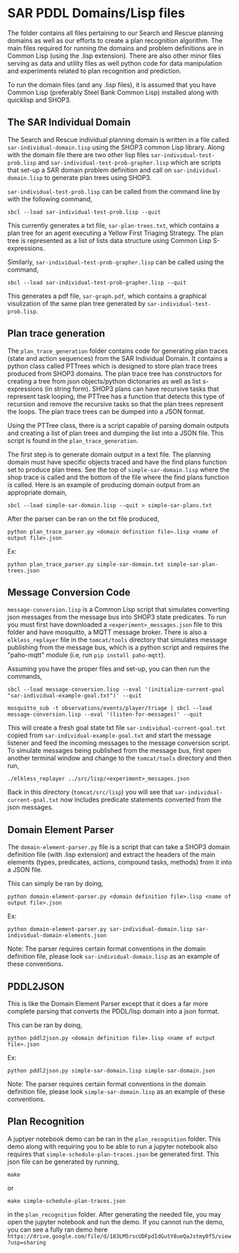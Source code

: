 SAR PDDL Domains/Lisp files
===========================
The folder contains all files pertaining to our Search and Rescue planning domains as well as 
our efforts to create a plan recognition algorithm. The main files required for running the domains 
and problem definitions are in Common Lisp (using the .lisp extension).
There are also other minor files serving as data and utility files as well
python code for data manipulation and experiments related to plan recognition and prediction.

To run the domain files (and any .lisp files), it is assumed that you have Common Lisp (preferably
Steel Bank Common Lisp) installed along with quicklisp and SHOP3. 

The SAR Individual Domain
-------------------------
The Search and Rescue individual planning domain is written in a file called `sar-individual-domain.lisp` using the SHOP3 common
Lisp library. Along with the domain file there are two other lisp files
`sar-individual-test-prob.lisp` and `sar-individual-test-prob-grapher.lisp`
which are scripts that set-up a SAR domain problem definition and call on
`sar-individual-domain.lisp` to generate plan trees using SHOP3. 

`sar-individual-test-prob.lisp` can be called from the command line by with the
following command,

`sbcl --load sar-individual-test-prob.lisp --quit`

This currently generates a txt file, `sar-plan-trees.txt`, which contains a
plan tree for an agent executing a Yellow First Triaging Strategy. The plan
tree is represented as a list of lists data structure using Common Lisp
S-expressions. 

Similarly, `sar-individual-test-prob-grapher.lisp` can be called using the
command,

`sbcl --load sar-individual-test-prob-grapher.lisp --quit`

This generates a pdf file, `sar-graph.pdf`, which contains a graphical
visulization of the same plan tree generated by
`sar-individual-test-prob.lisp`.

Plan trace generation
---------------------
The `plan_trace_generation` folder contains code for generating plan traces
(state and action sequences) from the SAR Individual Domain. It contains a
python class called PTTrees which is designed to store plan trace trees
produced from SHOP3 domains. The plan trace tree has constructors for creating
a tree from json objects/python dictonaries as well as list s-expressions (in
string form). SHOP3 plans can have recursive tasks that represent task looping,
the PTTree has a function that detects this type of recursion and remove the
recursive tasks so that the plan trees represent the loops. The plan trace
trees can be dumped into a JSON format.  

Using the PTTree class, there is a script capable of parsing domain outputs and
creating a list of plan trees and dumping the list into a JSON file. This script is 
found in the `plan_trace_generation`.

The first step is to generate domain output in a text file. The planning domain
must have specific objects traced and have the find plans function set to
produce plan trees. See the top of `simple-sar-domain.lisp` where the shop
trace is called and the bottom of the file where the find plans function is
called. Here is an example of producing domain output from an appropriate
domain,

`sbcl --load simple-sar-domain.lisp --quit > simple-sar-plans.txt`

After the parser can be ran on the txt file produced,

`python plan_trace_parser.py <domain definition file>.lisp <name of output file>.json`

Ex:

`python plan_trace_parser.py simple-sar-domain.txt simple-sar-plan-trees.json`

Message Conversion Code
-----------------------
`message-conversion.lisp` is a Common Lisp script that simulates converting
json messages from the message bus into SHOP3 state predicates. To run you must
first have downloaded a `<experiment>_messages.json` file to this folder and
have mosquitto, a MQTT message broker. There is also a `elkless_replayer` file in the `tomcat/tools` directory that
simulates message publishing from the message bus, which is a python script and
requires the "paho-mqtt" module (i.e, run `pip install paho-mqtt`).

Assuming you have the proper files and set-up, you can then run the commands,

`sbcl --load message-conversion.lisp --eval '(initialize-current-goal
"sar-individual-example-goal.txt")' --quit`

`mosquitto_sub -t observations/events/player/triage | sbcl --load
message-conversion.lisp --eval '(listen-for-messages)' --quit`

This will create a fresh goal state txt file `sar-individual-current-goal.txt` 
copied from `sar-individual-example-goal.txt` and start the message listener and
feed the incoming messages to the message conversion script. To simulate
messages being published from the message bus, first open another terminal
window and change to the `tomcat/tools` directory and then run,

`./elkless_replayer ../src/lisp/<experiment>_messages.json`

Back in this directory (`tomcat/src/lisp`) you will see that
`sar-individual-current-goal.txt` now includes predicate statements converted
from the json messages.  

Domain Element Parser
----------------------
The `domain-element-parser.py` file is a script that can take a SHOP3 domain
definition file (with .lisp extension) and extract the headers of the main elements (types,
predicates, actions, compound tasks, methods) from it into a JSON file. 

This can simply be ran by doing,

`python domain-element-parser.py <domain definition file>.lisp <name of output file>.json`

Ex:

`python domain-element-parser.py sar-individual-domain.lisp
sar-individual-domain-elements.json`

Note: The parser requires certain format conventions in the domain definition
file, please look `sar-individual-domain.lisp` as an example of these
conventions. 

PDDL2JSON
----------
This is like the Domain Element Parser except that it does a far more
complete parsing that converts the PDDL/lisp domain into a json format.

This can be ran by doing,

`python pddl2json.py <domain definition file>.lisp <name of output file>.json`

Ex:

`python pddl2json.py simple-sar-domain.lisp simple-sar-domain.json`

Note: The parser requires certain format conventions in the domain definition
file, please look `simple-sar-domain.lisp` as an example of these
conventions. 

Plan Recognition
-----------------
A juptyer notebook demo can be ran in the `plan_recognition` folder. This demo
along with requiring you to be able to run a jupyter notebook also
requires that `simple-schedule-plan-traces.json` be generated first. This json
file can be generated by running,

`make`

or

`make simple-schedule-plan-traces.json`

in the `plan_recognition` folder. After generating the needed file, you may
open the jupyter notebook and run the demo. If you cannot run the demo, you can
see a fully ran demo here
`https://drive.google.com/file/d/183LM5rscUDFpdIdGutY8ueQaJstmy0f5/view?usp=sharing`
